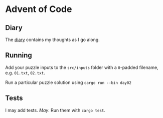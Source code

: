 # Advent of Code

## Diary

The [diary](/diary) contains my thoughts as I go along.

## Running

Add your puzzle inputs to the `src/inputs` folder with a `0`-padded filename, e.g. `01.txt`, `02.txt`.

Run a particular puzzle solution using `cargo run --bin day02`

## Tests

I may add tests. _May_. Run them with `cargo test`.